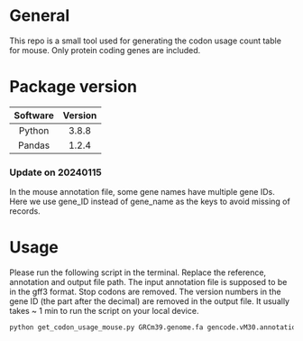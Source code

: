 # General
This repo is a small tool used for generating the codon usage count table for mouse. Only protein coding genes are included.

# Package version

| Software | Version    |
| :---:   | :---: |
| Python | 3.8.8 |
| Pandas | 1.2.4 |

### Update on 20240115
In the mouse annotation file, some gene names have multiple gene IDs. Here we use gene_ID instead of gene_name as the keys to avoid missing of records.

# Usage
Please run the following script in the terminal. Replace the reference, annotation and output file path. The input annotation file is supposed to be in the gff3 format. Stop codons are removed. The version numbers in the gene ID (the part after the decimal) are removed in the output file. It usually takes ~ 1 min to run the script on your local device.
```bash
python get_codon_usage_mouse.py GRCm39.genome.fa gencode.vM30.annotation.gff3 CDS_mouse.csv
```